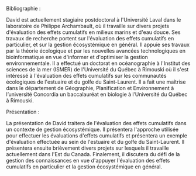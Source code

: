 Bibliographie :

David est actuellement stagiaire postdoctoral à l'Université Laval dans le laboratoire de Philippe Archambault, où il travaille sur divers projets d'évaluation des effets cumulatifs en milieux marins et d'eau douce. Ses travaux de recherche portent sur l'évaluation des effets cumulatifs en particulier, et sur la gestion écosystémique en général. Il appuie ses travaux par la théorie écologique et par les nouvelles avancées technologiques en bioinformatique en vue d'informer et d'optimiser la gestion environnementale. Il a effectué un doctorat en océanographie à l'Institut des sciences de la mer (ISMER) de l'Université du Québec à Rimouski où il s'est intéressé à l'évaluation des effets cumulatifs sur les communautés écologiques de l'estuaire et du golfe du Saint-Laurent. Il a fait une maîtrise dans le département de Géographie, Planification et Environnement à l’université Concordia un baccalauréat en biologie à l’Université du Québec à Rimouski.


Présentation :

La présentation de David traitera de l'évaluation des effets cumulatifs dans un contexte de gestion écosystémique. Il présentera l'approche utilisée pour effectuer les évaluations d'effets cumulatifs et présentera un exemple d'évaluation effectuée au sein de l'estuaire et du golfe du Saint-Laurent. Il présentera ensuite brièvement divers projets sur lesquels il travaille actuellement dans l'Est du Canada. Finalement, il discutera du défi de la gestion des connaissances en vue d'appuyer l'évaluation des effets cumulatifs en particulier et la gestion écosystémique en général.
